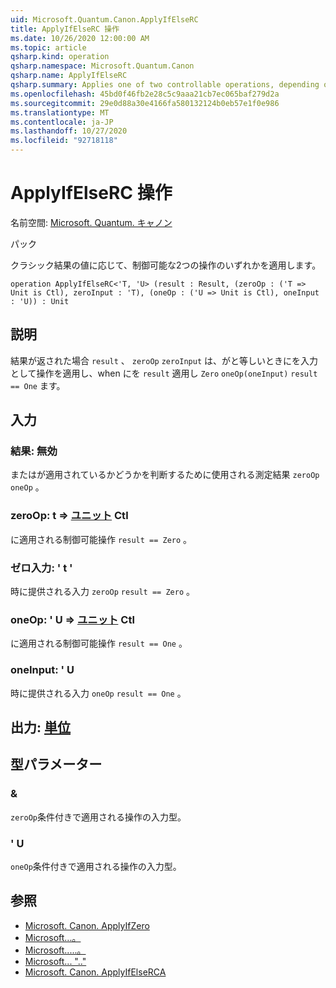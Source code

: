 ```yaml
---
uid: Microsoft.Quantum.Canon.ApplyIfElseRC
title: ApplyIfElseRC 操作
ms.date: 10/26/2020 12:00:00 AM
ms.topic: article
qsharp.kind: operation
qsharp.namespace: Microsoft.Quantum.Canon
qsharp.name: ApplyIfElseRC
qsharp.summary: Applies one of two controllable operations, depending on the value of a classical result.
ms.openlocfilehash: 45bd0f46fb2e28c5c9aaa21cb7ec065baf279d2a
ms.sourcegitcommit: 29e0d88a30e4166fa580132124b0eb57e1f0e986
ms.translationtype: MT
ms.contentlocale: ja-JP
ms.lasthandoff: 10/27/2020
ms.locfileid: "92718118"
---
```

# <a name="applyifelserc-operation"></a>ApplyIfElseRC 操作

名前空間: [Microsoft. Quantum. キャノン](xref:Microsoft.Quantum.Canon)

パック [](https://nuget.org/packages/)


クラシック結果の値に応じて、制御可能な2つの操作のいずれかを適用します。

```qsharp
operation ApplyIfElseRC<'T, 'U> (result : Result, (zeroOp : ('T => Unit is Ctl), zeroInput : 'T), (oneOp : ('U => Unit is Ctl), oneInput : 'U)) : Unit
```


## <a name="description"></a>説明

結果が返された場合 `result` 、 `zeroOp` `zeroInput` は、がと等しいときにを入力として操作を適用し、when にを `result` 適用し `Zero` `oneOp(oneInput)` `result == One` ます。

## <a name="input"></a>入力

### <a name="result--__invalidresult__"></a>結果: __無効 <Result>__

またはが適用されているかどうかを判断するために使用される測定結果 `zeroOp` `oneOp` 。


### <a name="zeroop--t--unit-ctl"></a>zeroOp: t => [ユニット](xref:microsoft.quantum.lang-ref.unit) Ctl

に適用される制御可能操作 `result == Zero` 。


### <a name="zeroinput--t"></a>ゼロ入力: ' t '

時に提供される入力 `zeroOp` `result == Zero` 。


### <a name="oneop--u--unit-ctl"></a>oneOp: ' U => [ユニット](xref:microsoft.quantum.lang-ref.unit) Ctl

に適用される制御可能操作 `result == One` 。


### <a name="oneinput--u"></a>oneInput: ' U

時に提供される入力 `oneOp` `result == One` 。



## <a name="output--unit"></a>出力: [単位](xref:microsoft.quantum.lang-ref.unit)



## <a name="type-parameters"></a>型パラメーター

### <a name="t"></a>&

`zeroOp`条件付きで適用される操作の入力型。
### <a name="u"></a>' U

`oneOp`条件付きで適用される操作の入力型。

## <a name="see-also"></a>参照

- [Microsoft. Canon. ApplyIfZero](xref:Microsoft.Quantum.Canon.ApplyIfZero)
- [Microsoft...。](xref:Microsoft.Quantum.Canon.ApplyIfOne)
- [Microsoft.....。](xref:Microsoft.Quantum.Canon.ApplyIfElseRC)
- [Microsoft... ".."](xref:Microsoft.Quantum.Canon.ApplyIfElseRA)
- [Microsoft. Canon. ApplyIfElseRCA](xref:Microsoft.Quantum.Canon.ApplyIfElseRCA)